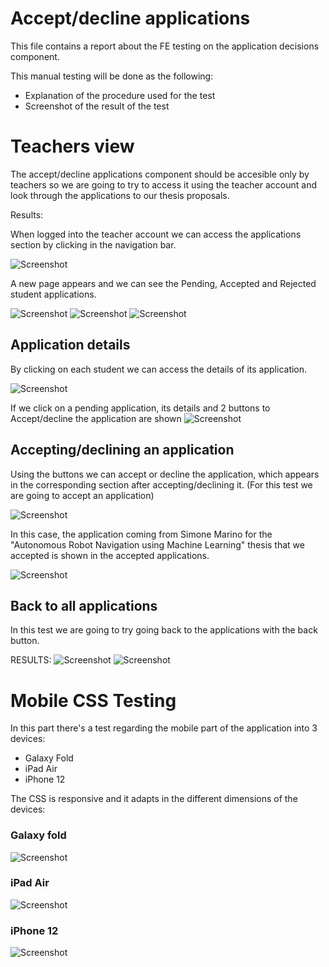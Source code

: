 # Accept/decline applications

This file contains a report about the FE testing on the application decisions component.

This manual testing will be done as the following:

- Explanation of the procedure used for the test
- Screenshot of the result of the test

# Teachers view

The accept/decline applications component should be accesible only by teachers so we are going to try to access it using the teacher account and look through the applications to our thesis proposals.

Results:

When logged into the teacher account we can access the applications section by clicking in the navigation bar. 

![Screenshot](./screenshots_accept/main.png)

A new page appears and we can see the Pending, Accepted and Rejected student applications. 

![Screenshot](./screenshots_accept/pending.png)
![Screenshot](./screenshots_accept/accepted.png)
![Screenshot](./screenshots_accept/rejected.png)

## Application details

By clicking on each student we can access the details of its application. 

![Screenshot](./screenshots_accept/studentDetails.png)

If we click on a pending application, its details and 2 buttons to Accept/decline the application are shown
![Screenshot](./screenshots_accept/decision.png)

## Accepting/declining an application

Using the buttons we can accept or decline the application, which appears in the corresponding section after accepting/declining it. (For this test we are going to accept an application)

![Screenshot](./screenshots_accept/decision2.png)

In this case, the application coming from Simone Marino for the "Autonomous Robot Navigation using Machine Learning" thesis that we accepted is shown in the accepted applications.

![Screenshot](./screenshots_accept/result.png)

## Back to all applications

In this test we are going to try going back to the applications with the back button.

RESULTS:
![Screenshot](./screenshots_accept/back.png)
![Screenshot](./screenshots_accept/accepted.png)

# Mobile CSS Testing

In this part there's a test regarding the mobile part of the application into 3 devices:
- Galaxy Fold
- iPad Air
- iPhone 12

The CSS is responsive and it adapts in the different dimensions of the devices:

### Galaxy fold
![Screenshot](./screenshots_accept/galaxy_fold.png)
### iPad Air
![Screenshot](./screenshots_accept/ipad_air.png)
### iPhone 12
![Screenshot](./screenshots_accept/iphone_12.png)